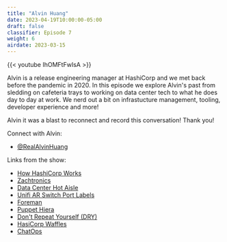 ```yaml
---
title: "Alvin Huang"
date: 2023-04-19T10:00:00-05:00
draft: false
classifier: Episode 7
weight: 6
airdate: 2023-03-15
---
```


{{< youtube IhOMFtFwIsA >}}

Alvin is a release engineering manager at HashiCorp and we met back before the
pandemic in 2020. In this episode we explore Alvin's past from sledding on
cafeteria trays to working on data center tech to what he does day to day at
work. We nerd out a bit on infrastucture management, tooling, developer
experience and more!

Alvin it was a blast to reconnect and record this conversation! Thank you!

Connect with Alvin:

- [@RealAlvinHuang](https://twitter.com/realalvinhuang)

Links from the show:

- [How HashiCorp Works](https://works.hashicorp.com/)
- [Zachtronics](https://www.zachtronics.com/)
- [Data Center Hot
  Aisle](https://en.wikipedia.org/wiki/Server_room#Hot_aisle_/_cold_aisle)
- [Unifi AR Switch Port Labels](https://www.youtube.com/watch?v=a9mg3A7Jr5A)
- [Foreman](https://github.com/ddollar/foreman)
- [Puppet Hiera](https://www.puppet.com/docs/puppet/7/hiera_intro.html)
- [Don't Repeat Yourself
  (DRY)](https://en.wikipedia.org/wiki/Don%27t_repeat_yourself)
- [HasiCorp
  Waffles](https://www.hashicorp.com/resources/inside-hashicorp-operations-engineering)
- [ChatOps](https://www.atlassian.com/blog/software-teams/what-is-chatops-adoption-guide)
